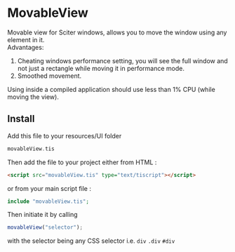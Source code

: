 # MovableView
Movable view for Sciter windows, allows you to move the window using any element in it.  
Advantages:
1. Cheating windows performance setting, you will see the full window and not just a rectangle while moving it in performance mode.
2. Smoothed movement.

Using inside a compiled application should use less than 1% CPU (while moving the view).


## Install
Add this file to your resources/UI folder
```php
movableView.tis
```

Then add the file to your project either from HTML :
```html
<script src="movableView.tis" type="text/tiscript"></script>
```
or from your main script file :
```php
include "movableView.tis";
```

Then initiate it by calling
```js
movableView("selector");
```
with the selector being any CSS selector i.e. `div` `.div` `#div`

